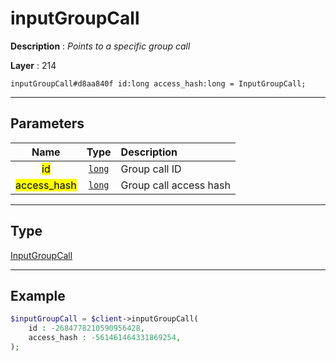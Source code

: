 # inputGroupCall

**Description** : *Points to a specific group call*

**Layer** : 214

```tl
inputGroupCall#d8aa840f id:long access_hash:long = InputGroupCall;
```

---

## Parameters

| Name | Type | Description |
| :---: | :---: | :--- |
| <mark>id</mark> | [`long`](type/long) | Group call ID |
| <mark>access_hash</mark> | [`long`](type/long) | Group call access hash |

---

## Type

[InputGroupCall](type/InputGroupCall)

---

## Example

```php
$inputGroupCall = $client->inputGroupCall(
	id : -2684778210590956428,
	access_hash : -561461464331869254,
);
```